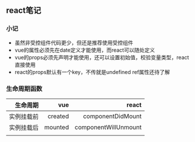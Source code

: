 ## react笔记

### 小记
- 虽然非受控组件代码更少，但还是推荐使用受控组件
- vue的属性必须先在date定义才能使用，而react可以随处定义
- vue的props必须先声明才能使用，还可以设置初始值，校验变量类型，react直接使用
- react的props默认有一个key，不传就是undefined
ref属性还待了解
### 生命周期函数
|生命周期|vue|react|
|--:|--:|--:|
|实例挂载前|created|componentDidMount|
|实例挂载后|mounted|componentWillUnmount|
|||